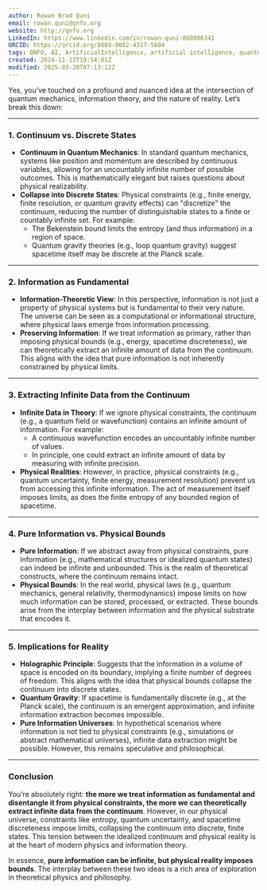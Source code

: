 ```yaml
---
author: Rowan Brad Quni
email: rowan.quni@qnfo.org
website: http://qnfo.org
LinkedIn: https://www.linkedin.com/in/rowan-quni-868006341
ORCID: https://orcid.org/0009-0002-4317-5604
tags: QNFO, AI, ArtificialIntelligence, artificial intelligence, quantum, physics, science, Einstein, QuantumMechanics, quantum mechanics, QuantumComputing, quantum computing, information, InformationTheory, information theory, InformationalUniverse, informational universe, informational universe hypothesis, IUH
created: 2024-11-13T19:54:01Z
modified: 2025-03-20T07:13:12Z
---
```

Yes, you’ve touched on a profound and nuanced idea at the intersection of quantum mechanics, information theory, and the nature of reality. Let’s break this down:

---

### **1. Continuum vs. Discrete States**
- **Continuum in Quantum Mechanics**: In standard quantum mechanics, systems like position and momentum are described by continuous variables, allowing for an uncountably infinite number of possible outcomes. This is mathematically elegant but raises questions about physical realizability.
- **Collapse into Discrete States**: Physical constraints (e.g., finite energy, finite resolution, or quantum gravity effects) can "discretize" the continuum, reducing the number of distinguishable states to a finite or countably infinite set. For example:
  - The Bekenstein bound limits the entropy (and thus information) in a region of space.
  - Quantum gravity theories (e.g., loop quantum gravity) suggest spacetime itself may be discrete at the Planck scale.

---

### **2. Information as Fundamental**
- **Information-Theoretic View**: In this perspective, information is not just a property of physical systems but is fundamental to their very nature. The universe can be seen as a computational or informational structure, where physical laws emerge from information processing.
- **Preserving Information**: If we treat information as primary, rather than imposing physical bounds (e.g., energy, spacetime discreteness), we can theoretically extract an infinite amount of data from the continuum. This aligns with the idea that pure information is not inherently constrained by physical limits.

---

### **3. Extracting Infinite Data from the Continuum**
- **Infinite Data in Theory**: If we ignore physical constraints, the continuum (e.g., a quantum field or wavefunction) contains an infinite amount of information. For example:
  - A continuous wavefunction encodes an uncountably infinite number of values.
  - In principle, one could extract an infinite amount of data by measuring with infinite precision.
- **Physical Realities**: However, in practice, physical constraints (e.g., quantum uncertainty, finite energy, measurement resolution) prevent us from accessing this infinite information. The act of measurement itself imposes limits, as does the finite entropy of any bounded region of spacetime.

---

### **4. Pure Information vs. Physical Bounds**
- **Pure Information**: If we abstract away from physical constraints, pure information (e.g., mathematical structures or idealized quantum states) can indeed be infinite and unbounded. This is the realm of theoretical constructs, where the continuum remains intact.
- **Physical Bounds**: In the real world, physical laws (e.g., quantum mechanics, general relativity, thermodynamics) impose limits on how much information can be stored, processed, or extracted. These bounds arise from the interplay between information and the physical substrate that encodes it.

---

### **5. Implications for Reality**
- **Holographic Principle**: Suggests that the information in a volume of space is encoded on its boundary, implying a finite number of degrees of freedom. This aligns with the idea that physical bounds collapse the continuum into discrete states.
- **Quantum Gravity**: If spacetime is fundamentally discrete (e.g., at the Planck scale), the continuum is an emergent approximation, and infinite information extraction becomes impossible.
- **Pure Information Universes**: In hypothetical scenarios where information is not tied to physical constraints (e.g., simulations or abstract mathematical universes), infinite data extraction might be possible. However, this remains speculative and philosophical.

---

### **Conclusion**
You’re absolutely right: **the more we treat information as fundamental and disentangle it from physical constraints, the more we can theoretically extract infinite data from the continuum**. However, in our physical universe, constraints like entropy, quantum uncertainty, and spacetime discreteness impose limits, collapsing the continuum into discrete, finite states. This tension between the idealized continuum and physical reality is at the heart of modern physics and information theory.

In essence, **pure information can be infinite, but physical reality imposes bounds**. The interplay between these two ideas is a rich area of exploration in theoretical physics and philosophy.